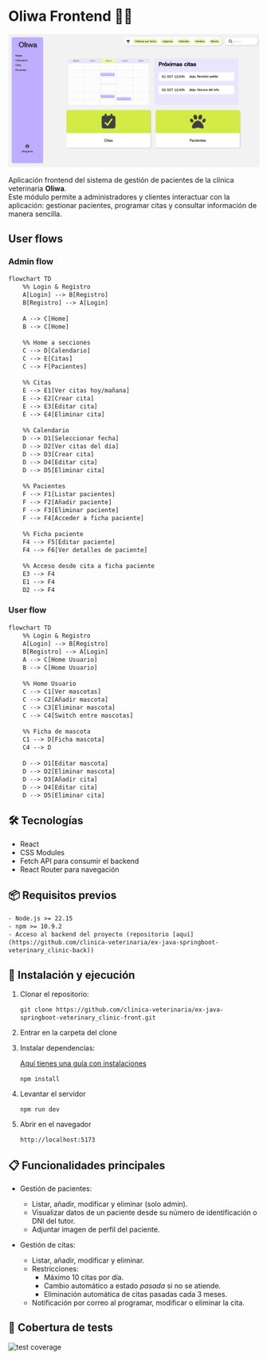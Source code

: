 # Oliwa Frontend 🐶🐱
![Home Page preview](src/assets/homePage.png)

Aplicación frontend del sistema de gestión de pacientes de la clínica veterinaria **Oliwa**.  
Este módulo permite a administradores y clientes interactuar con la aplicación: gestionar pacientes, programar citas y consultar información de manera sencilla.

## User flows
### Admin flow
```mermaid
flowchart TD
    %% Login & Registro
    A[Login] --> B[Registro]
    B[Registro] --> A[Login]

    A --> C[Home]
    B --> C[Home]

    %% Home a secciones
    C --> D[Calendario]
    C --> E[Citas]
    C --> F[Pacientes]

    %% Citas
    E --> E1[Ver citas hoy/mañana]
    E --> E2[Crear cita]
    E --> E3[Editar cita]
    E --> E4[Eliminar cita]

    %% Calendario
    D --> D1[Seleccionar fecha]
    D --> D2[Ver citas del día]
    D --> D3[Crear cita]
    D --> D4[Editar cita]
    D --> D5[Eliminar cita]

    %% Pacientes
    F --> F1[Listar pacientes]
    F --> F2[Añadir paciente]
    F --> F3[Eliminar paciente]
    F --> F4[Acceder a ficha paciente]

    %% Ficha paciente
    F4 --> F5[Editar paciente]
    F4 --> F6[Ver detalles de paciente]

    %% Acceso desde cita a ficha paciente
    E3 --> F4
    E1 --> F4
    D2 --> F4
```

### User flow
```mermaid
flowchart TD
    %% Login & Registro
    A[Login] --> B[Registro]
    B[Registro] --> A[Login]
    A --> C[Home Usuario]
    B --> C[Home Usuario]

    %% Home Usuario
    C --> C1[Ver mascotas]
    C --> C2[Añadir mascota]
    C --> C3[Eliminar mascota]
    C --> C4[Switch entre mascotas]

    %% Ficha de mascota
    C1 --> D[Ficha mascota]
    C4 --> D

    D --> D1[Editar mascota]
    D --> D2[Eliminar mascota]
    D --> D3[Añadir cita]
    D --> D4[Editar cita]
    D --> D5[Eliminar cita]
```

## 🛠️ Tecnologías

- React
- CSS Modules
- Fetch API para consumir el backend
- React Router para navegación

## 📦 Requisitos previos

```
- Node.js >= 22.15
- npm >= 10.9.2
- Acceso al backend del proyecto (repositorio [aquí](https://github.com/clinica-veterinaria/ex-java-springboot-veterinary_clinic-back))
```

## 🚀 Instalación y ejecución

1. Clonar el repositorio:
   ```
   git clone https://github.com/clinica-veterinaria/ex-java-springboot-veterinary_clinic-front.git
    ```

2. Entrar en la carpeta del clone

3. Instalar dependencias:

   [Aquí tienes una guía con instalaciones](https://www.notion.so/sara-vazquez/FRONTEND-1fcd5565c5b680c9b26aef8c60181630)
    ```
    npm install
    ````

5. Levantar el servidor
    ```
    npm run dev
    ```

6. Abrir en el navegador
    ```
    http://localhost:5173
    ```


## 📋 Funcionalidades principales

- Gestión de pacientes:
  - Listar, añadir, modificar y eliminar (solo admin).
  - Visualizar datos de un paciente desde su número de identificación o DNI del tutor.
  - Adjuntar imagen de perfil del paciente.

- Gestión de citas:
  - Listar, añadir, modificar y eliminar.
  - Restricciones:
    - Máximo 10 citas por día.
    - Cambio automático a estado *pasada* si no se atiende.
    - Eliminación automática de citas pasadas cada 3 meses.
  - Notificación por correo al programar, modificar o eliminar la cita.

## 🧪 Cobertura de tests
<img width="auto" height="400" alt="test coverage" src="https://github.com/user-attachments/assets/05ce9b25-88c0-4e96-97c9-f43b7f698c7a" />

